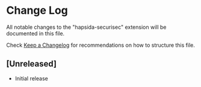 # Change Log

All notable changes to the "hapsida-securisec" extension will be documented in this file.

Check [Keep a Changelog](http://keepachangelog.com/) for recommendations on how to structure this file.

## [Unreleased]

- Initial release
